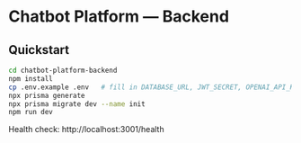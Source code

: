 # Chatbot Platform — Backend

## Quickstart
```bash
cd chatbot-platform-backend
npm install
cp .env.example .env   # fill in DATABASE_URL, JWT_SECRET, OPENAI_API_KEY
npx prisma generate
npx prisma migrate dev --name init
npm run dev
```
Health check: http://localhost:3001/health

